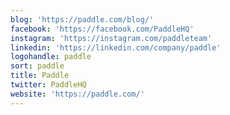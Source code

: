 ```yaml
---
blog: 'https://paddle.com/blog/'
facebook: 'https://facebook.com/PaddleHQ'
instagram: 'https://instagram.com/paddleteam'
linkedin: 'https://linkedin.com/company/paddle'
logohandle: paddle
sort: paddle
title: Paddle
twitter: PaddleHQ
website: 'https://paddle.com/'
---
```

